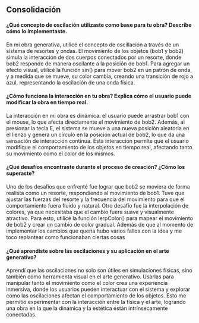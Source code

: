 ## Consolidación
#### ¿Qué concepto de oscilación utilizaste como base para tu obra? Describe cómo lo implementaste.
En mi obra generativa, utilicé el concepto de oscillación a través de un sistema de resortes y ondas. El movimiento de los objetos (bob1 y bob2) simula la interacción
 de dos cuerpos conectados por un resorte, donde bob2 responde de manera oscilante a la posición de bob1. Para agregar un efecto visual, utilicé la función sin() para mover
 bob2 en un patrón de onda, y a medida que se mueve, su color cambia, creando una transición de rojo a azul, representando la oscilación de una onda física.

#### ¿Cómo funciona la interacción en tu obra? Explica cómo el usuario puede modificar la obra en tiempo real.
La interacción en mi obra es dinámica: el usuario puede arrastrar bob1 con el mouse, lo que afecta directamente el movimiento de bob2. Además, al presionar la tecla E,
 el sistema se mueve a una nueva posición aleatoria en el lienzo y genera un círculo en la posición actual de bob2, lo que da una sensación de interacción continua. Esta 
interacción permite que el usuario modifique el comportamiento de los objetos en tiempo real, afectando tanto su movimiento como el color de los mismos.

#### ¿Qué desafíos encontraste durante el proceso de creación? ¿Cómo los superaste?
Uno de los desafíos que enfrenté fue lograr que bob2 se moviera de forma realista como un resorte, respondiendo al movimiento de bob1. Tuve que ajustar las fuerzas del 
resorte y la frecuencia del movimiento para que el comportamiento fuera fluido y natural. Otro desafío fue la interpolación de colores, ya que necesitaba que el cambio 
fuera suave y visualmente atractivo. Para esto, utilicé la función lerpColor() para mapear el movimiento de bob2 y crear un cambio de color gradual. Además de que al momento de implementar 
los cambios que queria hubo varios fallos con la idea y me toco replantear como funcionaban ciertas cosas

#### ¿Qué aprendiste sobre las oscilaciones y su aplicación en el arte generativo?
Aprendí que las oscilaciones no solo son útiles en simulaciones físicas, sino también como herramienta visual en el arte generativo. Usarlas para manipular tanto el 
movimiento como el color crea una experiencia inmersiva, donde los usuarios pueden interactuar con el sistema y explorar cómo las oscilaciones afectan el comportamiento 
de los objetos. Esto me permitió experimentar con la interacción entre la física y el arte, logrando una obra en la que la dinámica y la estética están intrínsecamente conectadas.
